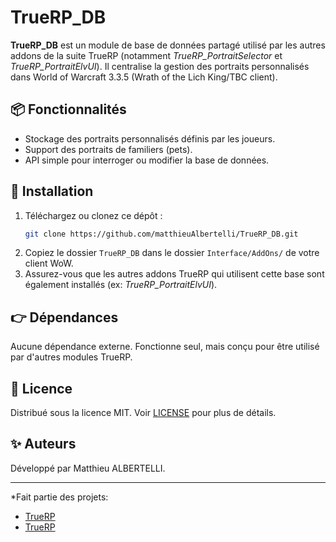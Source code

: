 # TrueRP_DB

**TrueRP_DB** est un module de base de données partagé utilisé par les autres addons de la suite TrueRP (notamment *TrueRP_PortraitSelector* et *TrueRP_PortraitElvUI*). Il centralise la gestion des portraits personnalisés dans World of Warcraft 3.3.5 (Wrath of the Lich King/TBC client).

## 📦 Fonctionnalités

- Stockage des portraits personnalisés définis par les joueurs.
- Support des portraits de familiers (pets).
- API simple pour interroger ou modifier la base de données.

## 🔧 Installation

1. Téléchargez ou clonez ce dépôt :
   ```bash
   git clone https://github.com/matthieuAlbertelli/TrueRP_DB.git
   ```
2. Copiez le dossier `TrueRP_DB` dans le dossier `Interface/AddOns/` de votre client WoW.
3. Assurez-vous que les autres addons TrueRP qui utilisent cette base sont également installés (ex: *TrueRP_PortraitElvUI*).

## 👉 Dépendances

Aucune dépendance externe. Fonctionne seul, mais conçu pour être utilisé par d'autres modules TrueRP.

## 📄 Licence

Distribué sous la licence MIT. Voir [LICENSE](./LICENSE) pour plus de détails.

## ✨ Auteurs

Développé par Matthieu ALBERTELLI.

---

*Fait partie des projets:
- [TrueRP](https://github.com/matthieuAlbertelli/TrueRP_PortraitSelector)
- [TrueRP](https://github.com/matthieuAlbertelli/TrueRP_PortraitElvUI)
